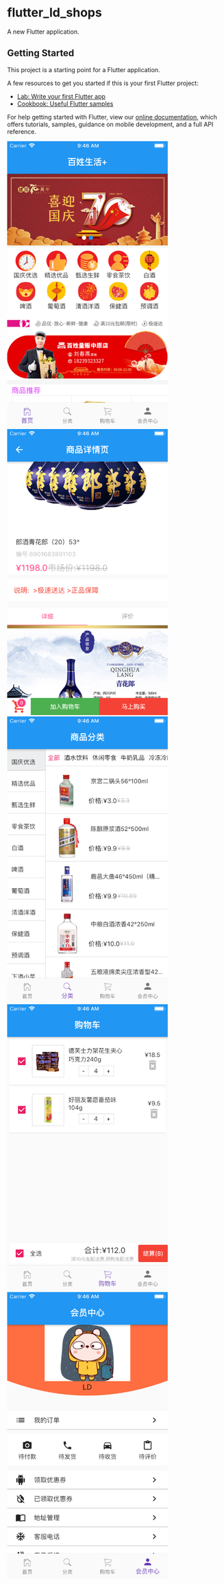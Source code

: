 # flutter_ld_shops

A new Flutter application.

## Getting Started

This project is a starting point for a Flutter application.

A few resources to get you started if this is your first Flutter project:

- [Lab: Write your first Flutter app](https://flutter.dev/docs/get-started/codelab)
- [Cookbook: Useful Flutter samples](https://flutter.dev/docs/cookbook)

For help getting started with Flutter, view our
[online documentation](https://flutter.dev/docs), which offers tutorials,
samples, guidance on mobile development, and a full API reference.

<img src="https://github.com/Buliceli/ld_shops/blob/master/images/Simulator%20Screen%20Shot%20-%20iPhone%207%20-%202019-10-08%20at%2009.46.09.png" alt="" width="375">

<img src="https://github.com/Buliceli/ld_shops/blob/master/images/Simulator%20Screen%20Shot%20-%20iPhone%207%20-%202019-10-08%20at%2009.46.25.png" alt="" width="375">

<img src="https://github.com/Buliceli/ld_shops/blob/master/images/Simulator%20Screen%20Shot%20-%20iPhone%207%20-%202019-10-08%20at%2009.46.43.png" alt="" width="375">

<img src="https://github.com/Buliceli/ld_shops/blob/master/images/Simulator%20Screen%20Shot%20-%20iPhone%207%20-%202019-10-08%20at%2009.46.46.png" alt="" width="375">

<img src="https://github.com/Buliceli/ld_shops/blob/master/images/Simulator%20Screen%20Shot%20-%20iPhone%207%20-%202019-10-08%20at%2009.46.49.png" alt="" width="375">

